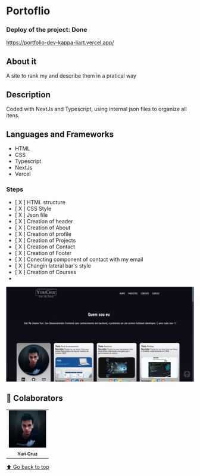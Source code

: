 # Portoflio

<!---Esses são exemplos. Veja https://shields.io para outras pessoas ou para personalizar este conjunto de escudos. Você pode querer incluir dependências, status do projeto e informações de licença aqui--->
### Deploy of the project: Done
https://portfolio-dev-kappa-liart.vercel.app/

## About it
A site to rank my and describe them in a pratical way

## Description
Coded with NextJs and Typescript, using internal json files to organize all itens.

<div id='comeco'>
 </div>

## Languages and Frameworks
- HTML
- CSS
- Typescript
- NextJs
- Vercel

### Steps

- [ X ] HTML structure
- [ X ] CSS Style
- [ X ] Json file
- [ X ] Creation of header
- [ X ] Creation of About
- [ X ] Creation of profile
- [ X ] Creation of Projects
- [ X ] Creation of Contact
- [ X ] Creation of Footer
- [ X ] Conecting component of contact with my email
- [ X ] Changin lateral bar's style
- [ X ] Creation of Courses
- 
<img src="https://raw.githubusercontent.com/YuriCF1/Portfolio-Dev/9e9423119a9fb7f25037c6aa2bd684f70990afc2/public/assets/img/example.png" alt="imagem do site">

## 🤝 Colaborators

<table>
  <tr>
    <td align="center">
      <a href="https://www.linkedin.com/in/yf19/">
        <img src="https://github.com/YuriCF1/YuriCF1/blob/main/99689063.jpg" width="100px;" alt="Foto do Yuri Cruz no GitHub"/><br>
        <sub>
          <b>Yuri Cruz</b>
        </sub>
      </a>
    </td>
 
</table>


[⬆ Go back to top](#comeco)<br>
